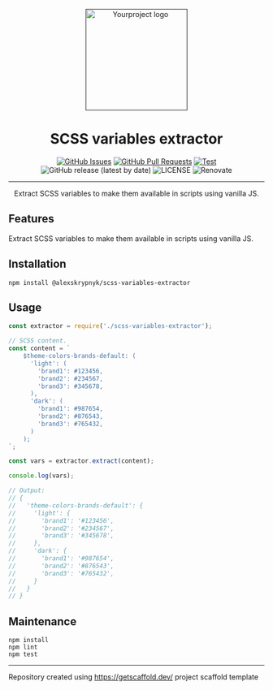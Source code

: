 <p align="center">
  <a href="" rel="noopener">
  <img width=200px height=200px src="https://placehold.jp/000000/ffffff/200x200.png?text=SCSS+variables+extractor&css=%7B%22border-radius%22%3A%22%20100px%22%7D" alt="Yourproject logo"></a>
</p>

<h1 align="center">SCSS variables extractor</h1>

<div align="center">

[![GitHub Issues](https://img.shields.io/github/issues/AlexSkrypnyk/scss-variables-extractor.svg)](https://github.com/AlexSkrypnyk/scss-variables-extractor/issues)
[![GitHub Pull Requests](https://img.shields.io/github/issues-pr/AlexSkrypnyk/scss-variables-extractor.svg)](https://github.com/AlexSkrypnyk/scss-variables-extractor/pulls)
[![Test](https://github.com/AlexSkrypnyk/scss-variables-extractor/actions/workflows/test-nodejs.yml/badge.svg)](https://github.com/AlexSkrypnyk/scss-variables-extractor/actions/workflows/test-nodejs.yml)
![GitHub release (latest by date)](https://img.shields.io/github/v/release/AlexSkrypnyk/scss-variables-extractor)
![LICENSE](https://img.shields.io/github/license/AlexSkrypnyk/scss-variables-extractor)
![Renovate](https://img.shields.io/badge/renovate-enabled-green?logo=renovatebot)

</div>

---

<p align="center"> Extract SCSS variables to make them available in scripts using vanilla JS.
    <br>
</p>


## Features

Extract SCSS variables to make them available in scripts using vanilla JS.

## Installation

    npm install @alexskrypnyk/scss-variables-extractor

## Usage

```javascript
const extractor = require('./scss-variables-extractor');

// SCSS content.
const content = `
    $theme-colors-brands-default: (
      'light': (
        'brand1': #123456,
        'brand2': #234567,
        'brand3': #345678,
      ),
      'dark': (
        'brand1': #987654,
        'brand2': #876543,
        'brand3': #765432,
      )
    );
`;

const vars = extractor.extract(content);

console.log(vars);

// Output:
// {
//   'theme-colors-brands-default': {
//     'light': {
//       'brand1': '#123456',
//       'brand2': '#234567',
//       'brand3': '#345678',
//     },
//     'dark': {
//       'brand1': '#987654',
//       'brand2': '#876543',
//       'brand3': '#765432',
//     }
//   }
// }

```

## Maintenance
    npm install
    npm lint
    npm test

---
Repository created using https://getscaffold.dev/ project scaffold template    
